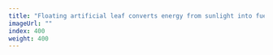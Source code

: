```yaml
---
title: "Floating artificial leaf converts energy from sunlight into fuel"
imageUrl: ""
index: 400
weight: 400
---
```

